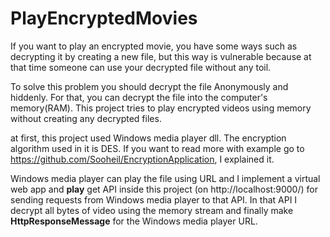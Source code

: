 # PlayEncryptedMovies
If you want to play an encrypted movie, you have some ways such as decrypting it by creating a new file, but this way is vulnerable because at that time someone can use your decrypted file without any toil.

To solve this problem you should decrypt the file Anonymously and hiddenly. For that, you can decrypt the file into the computer's memory(RAM).
This project tries to play encrypted videos using memory without creating any decrypted files.

at first, this project used Windows media player dll. The encryption algorithm used in it is DES. If you want to read more with example go to https://github.com/Sooheil/EncryptionApplication, I explained it.

Windows media player can play the file using URL and I implement a virtual web app and **play** get API inside this project (on http://localhost:9000/) for sending requests from Windows media player to that API. In that API I decrypt all bytes of video using the memory stream and finally make **HttpResponseMessage** for the Windows media player URL.
